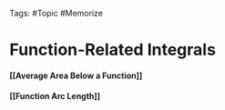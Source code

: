 Tags: #Topic #Memorize 

# Function-Related Integrals

#### [[Average Area Below a Function]]

#### [[Function Arc Length]]